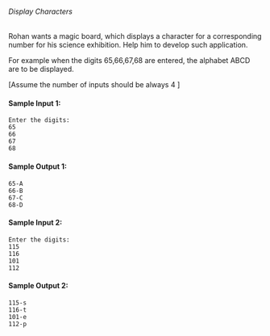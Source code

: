 ###### Display Characters


Rohan wants a magic board, which displays a character for a corresponding number for his science exhibition. Help him to develop such application.

For example when the digits 65,66,67,68 are entered, the alphabet ABCD are to be displayed.

[Assume the number of inputs should be always 4 ]

#### Sample Input 1:
```
Enter the digits:
65
66
67
68
```

#### Sample Output 1:
```
65-A
66-B
67-C
68-D
```

#### Sample Input 2:
```
Enter the digits:
115
116
101
112
```


#### Sample Output 2:
```
115-s
116-t
101-e
112-p
```

